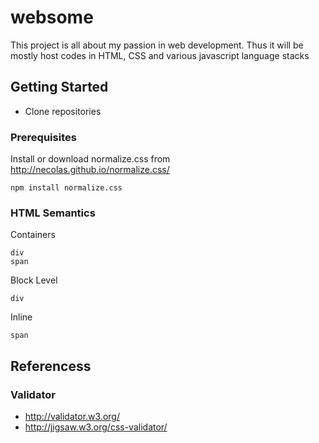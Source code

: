 # websome

This project is all about my passion in web development. Thus it will be mostly host codes in HTML, CSS and various javascript language stacks

## Getting Started
* Clone repositories

### Prerequisites
Install or download normalize.css from http://necolas.github.io/normalize.css/
```
npm install normalize.css
```

### HTML Semantics
Containers
```
div
span
```
Block Level
```
div
```

Inline
```
span
```


## Referencess

### Validator
* http://validator.w3.org/
* http://jigsaw.w3.org/css-validator/
